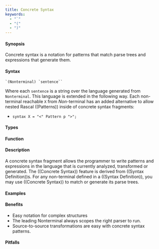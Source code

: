```yaml
---
title: Concrete Syntax
keywords: 
  - "`"
  - "("
  - ")"
---
```


#### Synopsis

Concrete syntax is a notation for patterns that match parse trees and expressions that generate them.

#### Syntax

``````
`(Nonterminal) `sentence``
``````

Where each `sentence` is a string over the language generated from `Nonterminal`. This language is extended in the following way. Each non-terminal reachable `X` from _Non_-terminal has an added alternative to allow nested Rascal ((Patterns)) inside of concrete syntax fragments:

*  `syntax X = "<" Pattern p ">";`


#### Types


#### Function


#### Description

A concrete syntax fragment allows the programmer to write patterns and expressions in the language that is currently analyzed, 
transformed or generated. The ((Concrete Syntax)) feature is derived from ((Syntax Definition))s. 
For any non-terminal defined in a ((Syntax Definition)), you may use ((Concrete Syntax)) to match or generate its parse trees.

#### Examples

#### Benefits

* Easy notation for complex structures
* The leading Nonterminal always scopes the right parser to run.
* Source-to-source transformations are easy with concrete syntax patterns.

#### Pitfalls



